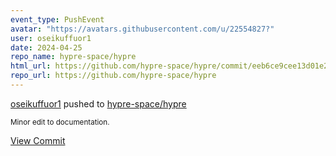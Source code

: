 ```yaml
---
event_type: PushEvent
avatar: "https://avatars.githubusercontent.com/u/22554827?"
user: oseikuffuor1
date: 2024-04-25
repo_name: hypre-space/hypre
html_url: https://github.com/hypre-space/hypre/commit/eeb6ce9cee13d01e2800484601e6269f4ab848e5
repo_url: https://github.com/hypre-space/hypre
---
```


<a href='https://github.com/oseikuffuor1' target='_blank'>oseikuffuor1</a> pushed to <a href='https://github.com/hypre-space/hypre' target='_blank'>hypre-space/hypre</a>

<small>Minor edit to documentation.</small>

<a href='https://github.com/hypre-space/hypre/commit/eeb6ce9cee13d01e2800484601e6269f4ab848e5' target='_blank'>View Commit</a>